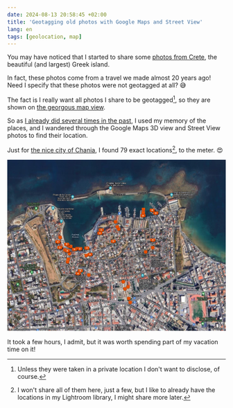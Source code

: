 ```yaml
---
date: 2024-08-13 20:58:45 +02:00
title: 'Geotagging old photos with Google Maps and Street View'
lang: en
tags: [geolocation, map]
---
```


You may have noticed that I started to share some [photos from Crete](/galleries/travels/europe/greece/crete/), the beautiful (and largest) Greek island.

In fact, these photos come from a travel we made almost 20 years ago! Need I specify that these photos were not geotagged at all? 😅

The fact is I really want all photos I share to be geotagged[^privacy], so they are shown on [the georgous map view](/map/).

[^privacy]: Unless they were taken in a private location I don't want to disclose, of course.

So as [I already did several times in the past](https://nicolas-hoizey.com/notes/2022/07/28/2/), I used my memory of the places, and I wandered through the Google Maps 3D view and Street View photos to find their location.

Just for [the nice city of Chania](https://nicolas-hoizey.photo/tags/chania/), I found 79 exact locations[^chania], to the meter. 😍

[^chania]: I won't share all of them here, just a few, but I like to already have the locations in my Lightroom library, I might share more later.

![Screenshot of the Map module inside Adobe Lightroom, showing photo pins on a Google Map satellite view](google-maps-view-with-photo-pins-inside-adobe-lightroom.jpg "Screenshot of the Map module inside Adobe Lightroom, showing photo pins on a Google Map satellite view")

It took a few hours, I admit, but it was worth spending part of my vacation time on it!